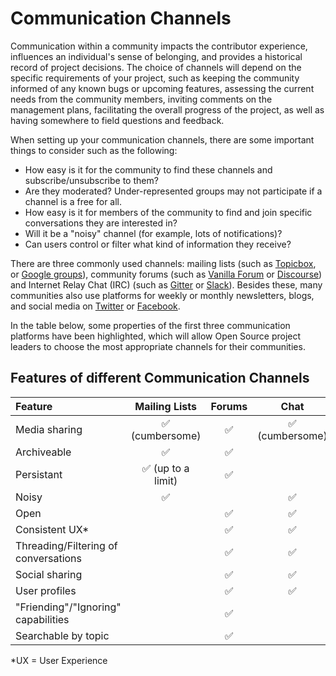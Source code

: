 # Communication Channels

Communication within a community impacts the contributor experience, influences an individual's sense of belonging, and provides a historical record of project decisions.
The choice of channels will depend on the specific requirements of your project, such as keeping the community informed of any known bugs or upcoming features, assessing the current needs from the community members, inviting comments on the management plans, facilitating the overall progress of the project, as well as having somewhere to field questions and feedback.

When setting up your communication channels, there are some important things to consider such as the following:

* How easy is it for the community to find these channels and subscribe/unsubscribe to them?
* Are they moderated? Under-represented groups may not participate if a channel is a free for all.
* How easy is it for members of the community to find and join specific conversations they are interested in?
* Will it be a "noisy" channel (for example, lots of notifications)?
* Can users control or filter what kind of information they receive?

There are three commonly used channels: mailing lists (such as [Topicbox](https://www.topicbox.com/), or [Google groups](https://support.google.com/mail/thread/14635045?hl=en)), community forums (such as [Vanilla Forum](https://vanillaforums.com/en/software/) or [Discourse](https://www.discourse.org/)) and Internet Relay Chat (IRC) (such as [Gitter](https://gitter.im/) or [Slack](https://app.slack.com/signin)).
Besides these, many communities also use platforms for weekly or monthly newsletters, blogs, and social media on [Twitter](https://twitter.com/) or [Facebook](https://www.facebook.com/).

In the table below, some properties of the first three communication platforms have been highlighted, which will allow Open Source project leaders to choose the most appropriate channels for their communities.

## Features of different Communication Channels

| Feature | Mailing Lists | Forums | Chat |
| :--- | :---: | :---: | :---: |
| Media sharing | ✅ (cumbersome) | ✅ | ✅ (cumbersome) |
| Archiveable | ✅ | ✅ | |
| Persistant | ✅ (up to a limit) | ✅ | |
| Noisy | ✅ | | ✅ |
| Open | | ✅ | ✅ |
| Consistent UX* | | ✅ | ✅ |
| Threading/Filtering of conversations | | ✅ | ✅ |
| Social sharing | | ✅ | ✅ |
| User profiles | | ✅ | ✅ |
| "Friending"/"Ignoring" capabilities | | ✅ | |
| Searchable by topic | | ✅ | |

*UX = User Experience
